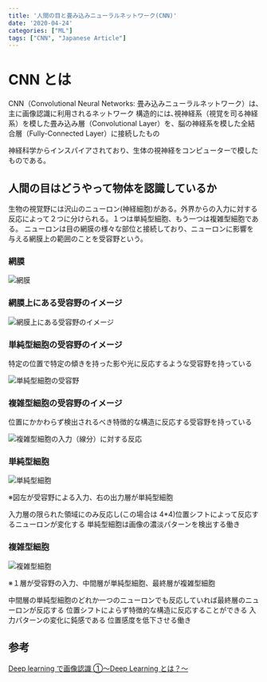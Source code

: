 ```yaml
---
title: '人間の目と畳み込みニューラルネットワーク(CNN)'
date: '2020-04-24'
categories: ["ML"]
tags: ["CNN", "Japanese Article"]
---
```


# CNN とは

CNN（Convolutional Neural Networks: 畳み込みニューラルネットワーク）は､主に画像認識に利用されるネットワーク
構造的には､視神経系（視覚を司る神経系）を模した畳み込み層（Convolutional Layer）を、脳の神経系を模した全結合層（Fully-Connected Layer）に接続したもの

神経科学からインスパイアされており、生体の視神経をコンピューターで模したものである。

## 人間の目はどうやって物体を認識しているか

生物の視覚野には沢山のニューロン(神経細胞)がある。外界からの入力に対する反応によって２つに分けられる。１つは単純型細胞、もう一つは複雑型細胞である。
ニューロンは目の網膜の様々な部位と接続しており、ニューロンに影響を与える網膜上の範囲のことを受容野という。

### 網膜

![網膜](https://www.saiseikai.or.jp/medical/disease/retinal_detachment/zu1.jpg)

### 網膜上にある受容野のイメージ

![網膜上にある受容野のイメージ](https://cdn.clipkit.co/tenants/86/item_images/images/000/002/389/medium/5a4f39d6-7acc-42d7-8a43-3e8f30ba2ff9.png?1543999549)

### 単純型細胞の受容野のイメージ

特定の位置で特定の傾きを持った影や光に反応するような受容野を持っている

![単純型細胞の受容野](https://cdn.clipkit.co/tenants/86/item_images/images/000/002/391/medium/89fa3ef5-f724-42fe-8973-392065cbbeb1.png?1543999549)

### 複雑型細胞の受容野のイメージ

位置にかかわらず検出されるべき特徴的な構造に反応する受容野を持っている

![ 複雑型細胞の入力（線分）に対する反応](https://cdn.clipkit.co/tenants/86/item_images/images/000/002/393/medium/9c7b3dc2-5988-4aff-9f04-f50b47b0e10c.png?1543999549)

### 単純型細胞

![単純型細胞](https://cdn.clipkit.co/tenants/86/item_images/images/000/002/395/medium/aa86a0c4-1e5a-4b9d-8f2b-fdb1a476f376.png?1543999550)

※図左が受容野による入力、右の出力層が単純型細胞

入力層の限られた領域にのみ反応し(この場合は 4\*4)位置シフトによって反応するニューロンが変化する
単純型細胞は画像の濃淡パターンを検出する働き

### 複雑型細胞

![複雑型細胞](https://cdn.clipkit.co/tenants/86/item_images/images/000/002/397/medium/fe098863-dfba-41b9-90dd-8f7fff7f77a4.png?1543999550)

※１層が受容野の入力、中間層が単純型細胞、最終層が複雑型細胞

中間層の単純型細胞のどれか一つのニューロンでも反応していれば最終層のニューロンが反応する
位置シフトによらず特徴的な構造に反応することができる
入力パターンの変化に鈍感である
位置感度を低下させる働き

## 参考

[Deep learning で画像認識 ①〜Deep Learning とは？〜](https://lp-tech.net/articles/j4xoo)
